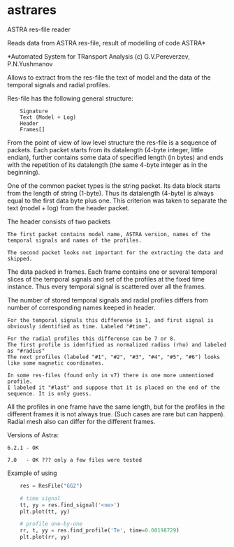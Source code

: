 # astrares

ASTRA res-file reader

Reads data from ASTRA res-file, result of modelling of code ASTRA* 

  *Automated System for TRansport Analysis (c) G.V.Pereverzev, P.N.Yushmanov

Allows to extract from the res-file the text of model and 
the data of the temporal signals and radial profiles. 

Res-file has the following general structure:
```
    Signature
    Text (Model + Log)
    Header 
    Frames[]
```

From the point of view of low level structure the res-file is a sequence of packets. 
Each packet starts from its datalength (4-byte integer, little endian), further contains some data of specified length (in bytes)
and ends with the repetition of its datalength (the same 4-byte integer as in the beginning). 

One of the common packet types is the string packet. 
Its data block starts from the length of string (1-byte). 
Thus its datalength (4-byte) is always equal to the first data byte plus one. 
This criterion was taken to separate the text (model + log) from the header packet. 

The header consists of two packets

    The first packet contains model name, ASTRA version, names of the temporal signals and names of the profiles. 

    The second packet looks not important for the extracting the data and skipped. 

The data packed in frames. Each frame contains one or several temporal slices of the temporal signals
and set of the profiles at the fixed time instance. 
Thus every temporal signal is scattered over all the frames. 

The number of stored temporal signals and radial profiles differs from number of corresponding names keeped in header. 

    For the temporal signals this differense is 1, and first signal is obviously identified as time. Labeled "#time". 
    
    For the radial profiles this differense can be 7 or 8. 
    The first profile is idenfified as normalized radius (rho) and labeled as "#radius" 
    The next profiles (labeled "#1", "#2", "#3", "#4", "#5", "#6") looks like some magnetic coordinates. 

    In some res-files (found only in v7) there is one more unmentioned profile. 
    I labeled it "#last" and suppose that it is placed on the end of the sequence. It is only guess. 

All the profiles in one frame have the same length, 
but for the profiles in the different frames it is not always true. 
(Such cases are rare but can happen). 
Radial mesh also can differ for the different frames. 
 

Versions of Astra: 

    6.2.1 - OK

    7.0   - OK ??? only a few files were tested

Example of using
```python
    res = ResFile("GG2")

    # time signal                                                                 
    tt, yy = res.find_signal('<ne>')
    plt.plot(tt, yy)

    # profile one-by-one
    rr, t, yy = res.find_profile('Te', time=0.00198729)
    plt.plot(rr, yy)
```

